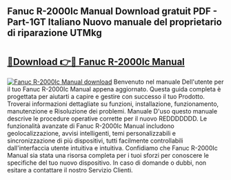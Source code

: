 ## Fanuc R-2000Ic Manual Download gratuit PDF - Part-1GT Italiano Nuovo manuale del proprietario di riparazione UTMkg

# <h2><a href="http://dfder8.blite.top/?on=Fanuc+R-2000Ic+Manual">🔗Download 👉🔴 Fanuc R-2000Ic Manual</a></h2>

[![Fanuc R-2000Ic Manual download](https://i.imgur.com/lujVjoI.png)](http://dfder8.blite.top/?on=Fanuc+R-2000Ic+Manual)
Benvenuto nel manuale Dell'utente per il tuo Fanuc R-2000Ic Manual appena aggiornato. Questa guida completa è progettata per aiutarti a capire e gestire con successo il tuo Prodotto. Troverai informazioni dettagliate su funzioni, installazione, funzionamento, manutenzione e Risoluzione dei problemi. Manuale D'uso questo manuale descrive le procedure operative corrette per il nuovo REDDDDDDD. Le funzionalità avanzate di Fanuc R-2000Ic Manual includono geolocalizzazione, avvisi intelligenti, temi personalizzabili e sincronizzazione di più dispositivi, tutti facilmente controllabili dall'interfaccia utente intuitiva e intuitiva. Confidiamo che Fanuc R-2000Ic Manual sia stata una risorsa completa per i tuoi sforzi per conoscere le specifiche del tuo nuovo dispositivo. In caso di domande o dubbi, non esitare a contattare il nostro Servizio Clienti.
